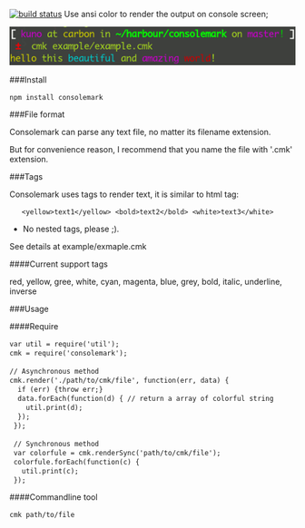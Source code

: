 [![build status](https://secure.travis-ci.org/kuno/consolemark.png)](http://travis-ci.org/kuno/consolemark)
Use ansi color to render the output on console screen;

![output](https://github.com/kuno/consolemark/raw/master/misc/output.png)


###Install

    npm install consolemark

###File format

   Consolemark can parse any text file, no matter its filename extension.

   But for convenience reason, I recommend that you name the file with '.cmk' extension.

###Tags
  
   Consolemark uses tags to render text, it is similar to html tag:

       <yellow>text1</yellow> <bold>text2</bold> <white>text3</white>

   * No nested tags, please ;).

   See details at example/exmaple.cmk

####Current support tags

   red, yellow, gree, white, cyan, magenta, blue, grey, bold, italic, underline, inverse         


###Usage

####Require

    var util = require('util');
    cmk = require('consolemark');

    // Asynchronous method
    cmk.render('./path/to/cmk/file', function(err, data) {
      if (err) {throw err;}
      data.forEach(function(d) { // return a array of colorful string
        util.print(d);
      });
     });

     // Synchronous method
     var colorfule = cmk.renderSync('path/to/cmk/file');
     colorfule.forEach(function(c) {
       util.print(c);
     });
 
####Commandline tool

    cmk path/to/file


